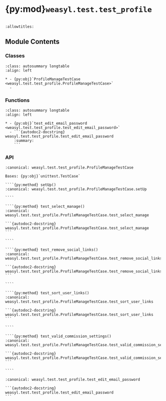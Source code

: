 # {py:mod}`weasyl.test.test_profile`

```{py:module} weasyl.test.test_profile
```

```{autodoc2-docstring} weasyl.test.test_profile
:allowtitles:
```

## Module Contents

### Classes

````{list-table}
:class: autosummary longtable
:align: left

* - {py:obj}`ProfileManageTestCase <weasyl.test.test_profile.ProfileManageTestCase>`
  -
````

### Functions

````{list-table}
:class: autosummary longtable
:align: left

* - {py:obj}`test_edit_email_password <weasyl.test.test_profile.test_edit_email_password>`
  - ```{autodoc2-docstring} weasyl.test.test_profile.test_edit_email_password
    :summary:
    ```
````

### API

`````{py:class} ProfileManageTestCase(methodName='runTest')
:canonical: weasyl.test.test_profile.ProfileManageTestCase

Bases: {py:obj}`unittest.TestCase`

````{py:method} setUp()
:canonical: weasyl.test.test_profile.ProfileManageTestCase.setUp

````

````{py:method} test_select_manage()
:canonical: weasyl.test.test_profile.ProfileManageTestCase.test_select_manage

```{autodoc2-docstring} weasyl.test.test_profile.ProfileManageTestCase.test_select_manage
```

````

````{py:method} test_remove_social_links()
:canonical: weasyl.test.test_profile.ProfileManageTestCase.test_remove_social_links

```{autodoc2-docstring} weasyl.test.test_profile.ProfileManageTestCase.test_remove_social_links
```

````

````{py:method} test_sort_user_links()
:canonical: weasyl.test.test_profile.ProfileManageTestCase.test_sort_user_links

```{autodoc2-docstring} weasyl.test.test_profile.ProfileManageTestCase.test_sort_user_links
```

````

````{py:method} test_valid_commission_settings()
:canonical: weasyl.test.test_profile.ProfileManageTestCase.test_valid_commission_settings

```{autodoc2-docstring} weasyl.test.test_profile.ProfileManageTestCase.test_valid_commission_settings
```

````

`````

````{py:function} test_edit_email_password(monkeypatch)
:canonical: weasyl.test.test_profile.test_edit_email_password

```{autodoc2-docstring} weasyl.test.test_profile.test_edit_email_password
```
````
